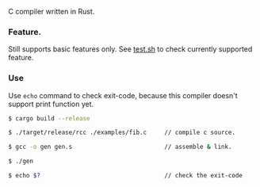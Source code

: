 C compiler written in Rust.

### Feature.
Still supports basic features only. See [test.sh](https://github.com/mox692/rcc/blob/master/test.sh) to check
currently supported feature.

### Use
Use `echo` command to check exit-code, because this compiler doesn't support print function yet.

```bash
$ cargo build --release

$ ./target/release/rcc ./examples/fib.c     // compile c source.

$ gcc -o gen gen.s                          // assemble & link.

$ ./gen

$ echo $?                                   // check the exit-code
```
